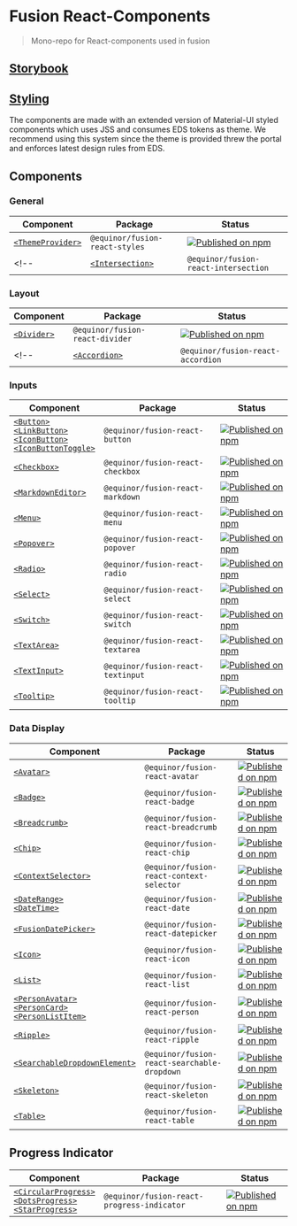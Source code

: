 <!--prettier-ignore-start-->
# Fusion React-Components

> Mono-repo for React-components used in fusion

## [Storybook](https://equinor.github.io/fusion-react-components?path=/docs/intro--page/)

## [Styling](https://equinor.github.io/fusion-react-components/?path=/docs/styling--page)
The components are made with an extended version of Material-UI styled components which uses
JSS and consumes EDS tokens as theme.
We recommend using this system since the theme is provided threw the portal and enforces latest 
design rules from EDS.  

## Components
### General
| Component | Package | Status
| --------- | ------- | ------
| [`<ThemeProvider>`](https://github.com/equinor/fusion-react-components/tree/main/packages/styles) | `@equinor/fusion-react-styles` | [![Published on npm](https://img.shields.io/npm/v/@equinor/fusion-react-styles.svg)](https://www.npmjs.com/package/@equinor/fusion-react-styles)
<!-- | [`<Intersection>`](https://github.com/equinor/fusion-react-components/tree/main/packages/intersection) | `@equinor/fusion-react-intersection` | TBD -->

### Layout
| Component | Package | Status
| --------- | ------- | ------
| [`<Divider>`](https://github.com/equinor/fusion-react-components/tree/main/packages/divider) | `@equinor/fusion-react-divider` | [![Published on npm](https://img.shields.io/npm/v/@equinor/fusion-react-divider.svg)](https://www.npmjs.com/package/@equinor/fusion-react-divider)
<!-- | [`<Accordion>`](https://github.com/equinor/fusion-react-components/tree/main/packages/accordion) | `@equinor/fusion-react-accordion` | TBD -->

### Inputs
| Component | Package | Status
| --------- | ------- | ------
| [`<Button>`](https://github.com/equinor/fusion-react-components/tree/main/packages/button/src/button) <br /> [`<LinkButton>`](https://github.com/equinor/fusion-react-components/tree/main/packages/button/src/link-button) <br /> [`<IconButton>`](https://github.com/equinor/fusion-react-components/tree/main/packages/button/src/icon-button) <br /> [`<IconButtonToggle>`](https://github.com/equinor/fusion-react-components/tree/main/packages/button/src/icon-button-toggle) | `@equinor/fusion-react-button` | [![Published on npm](https://img.shields.io/npm/v/@equinor/fusion-react-button.svg)](https://www.npmjs.com/package/@equinor/fusion-react-button)
| [`<Checkbox>`](https://github.com/equinor/fusion-react-components/tree/main/packages/checkbox) | `@equinor/fusion-react-checkbox` | [![Published on npm](https://img.shields.io/npm/v/@equinor/fusion-react-checkbox.svg)](https://www.npmjs.com/package/@equinor/fusion-react-checkbox)
| [`<MarkdownEditor>`](https://github.com/equinor/fusion-react-components/tree/main/packages/markdown/src/MarkdownEditor.tsx) | `@equinor/fusion-react-markdown` | [![Published on npm](https://img.shields.io/npm/v/@equinor/fusion-react-markdown.svg)](https://www.npmjs.com/package/@equinor/fusion-react-markdown)
| [`<Menu>`](https://github.com/equinor/fusion-react-components/tree/main/packages/menu) | `@equinor/fusion-react-menu` | [![Published on npm](https://img.shields.io/npm/v/@equinor/fusion-react-menu.svg)](https://www.npmjs.com/package/@equinor/fusion-react-menu)
| [`<Popover>`](https://github.com/equinor/fusion-react-components/tree/main/packages/popover) | `@equinor/fusion-react-popover` | [![Published on npm](https://img.shields.io/npm/v/@equinor/fusion-react-popover.svg)](https://www.npmjs.com/package/@equinor/fusion-react-popover)
| [`<Radio>`](https://github.com/equinor/fusion-react-components/tree/main/packages/radio) | `@equinor/fusion-react-radio` | [![Published on npm](https://img.shields.io/npm/v/@equinor/fusion-react-radio.svg)](https://www.npmjs.com/package/@equinor/fusion-react-radio)
| [`<Select>`](https://github.com/equinor/fusion-react-components/tree/main/packages/select) | `@equinor/fusion-react-select` | [![Published on npm](https://img.shields.io/npm/v/@equinor/fusion-react-select.svg)](https://www.npmjs.com/package/@equinor/fusion-react-select)
| [`<Switch>`](https://github.com/equinor/fusion-react-components/tree/main/packages/switch) | `@equinor/fusion-react-switch` | [![Published on npm](https://img.shields.io/npm/v/@equinor/fusion-react-switch.svg)](https://www.npmjs.com/package/@equinor/fusion-react-switch)
| [`<TextArea>`](https://github.com/equinor/fusion-react-components/tree/main/packages/textarea) | `@equinor/fusion-react-textarea` | [![Published on npm](https://img.shields.io/npm/v/@equinor/fusion-react-textarea.svg)](https://www.npmjs.com/package/@equinor/fusion-react-textarea)
| [`<TextInput>`](https://github.com/equinor/fusion-react-components/tree/main/packages/textinput) | `@equinor/fusion-react-textinput` | [![Published on npm](https://img.shields.io/npm/v/@equinor/fusion-react-textinput.svg)](https://www.npmjs.com/package/@equinor/fusion-react-textinput)
| [`<Tooltip>`](https://github.com/equinor/fusion-react-components/tree/main/packages/tooltip) | `@equinor/fusion-react-tooltip` | [![Published on npm](https://img.shields.io/npm/v/@equinor/fusion-react-tooltip.svg)](https://www.npmjs.com/package/@equinor/fusion-react-tooltip)

<!-- ### Navigation
| Component | Package | Status
| --------- | ------- | ------
| [`<Pagination>`](https://github.com/equinor/fusion-react-components/tree/main/packages/pagination) | `@equinor/fusion-react-pagination` | TBD
| [`<Stepper>`](https://github.com/equinor/fusion-react-components/tree/main/packages/stepper) | `@equinor/fusion-react-stepper` | TBD
| [`<Tabs>`](https://github.com/equinor/fusion-react-components/tree/main/packages/tabs) | `@equinor/fusion-react-tabs` | TBD -->

### Data Display
| Component | Package | Status
| --------- | ------- | ------
| [`<Avatar>`](https://github.com/equinor/fusion-react-components/tree/main/packages/avatar) | `@equinor/fusion-react-avatar` | [![Published on npm](https://img.shields.io/npm/v/@equinor/fusion-react-avatar.svg)](https://www.npmjs.com/package/@equinor/fusion-react-avatar)
| [`<Badge>`](https://github.com/equinor/fusion-react-components/tree/main/packages/badge) | `@equinor/fusion-react-badge` | [![Published on npm](https://img.shields.io/npm/v/@equinor/fusion-react-badge.svg)](https://www.npmjs.com/package/@equinor/fusion-react-badge)
| [`<Breadcrumb>`](https://github.com/equinor/fusion-react-components/tree/main/packages/breadcrumb) | `@equinor/fusion-react-breadcrumb` | [![Published on npm](https://img.shields.io/npm/v/@equinor/fusion-react-breadcrumb.svg)](https://www.npmjs.com/package/@equinor/fusion-react-breadcrumb)
| [`<Chip>`](https://github.com/equinor/fusion-react-components/tree/main/packages/chip) | `@equinor/fusion-react-chip` | [![Published on npm](https://img.shields.io/npm/v/@equinor/fusion-react-chip.svg)](https://www.npmjs.com/package/@equinor/fusion-react-chip)
| [`<ContextSelector>`](https://github.com/equinor/fusion-react-components/tree/main/packages/context-selector) | `@equinor/fusion-react-context-selector` | [![Published on npm](https://img.shields.io/npm/v/@equinor/fusion-react-chip.svg)](https://www.npmjs.com/package/@equinor/fusion-react-context-selector)
| [`<DateRange>`](https://github.com/equinor/fusion-react-components/tree/main/packages/date/src/DateRange.tsx) <br /> [`<DateTime>`](https://github.com/equinor/fusion-react-components/tree/main/packages/date/src/DateTime.tsx) | `@equinor/fusion-react-date` | [![Published on npm](https://img.shields.io/npm/v/@equinor/fusion-react-date.svg)](https://www.npmjs.com/package/@equinor/fusion-react-date)
| [`<FusionDatePicker>`](https://github.com/equinor/fusion-react-components/tree/main/packages/datepicker) | `@equinor/fusion-react-datepicker` | [![Published on npm](https://img.shields.io/npm/v/@equinor/fusion-react-datepicker.svg)](https://www.npmjs.com/package/@equinor/fusion-react-datepicker)
| [`<Icon>`](https://github.com/equinor/fusion-react-components/tree/main/packages/icon) | `@equinor/fusion-react-icon` | [![Published on npm](https://img.shields.io/npm/v/@equinor/fusion-react-icon.svg)](https://www.npmjs.com/package/@equinor/fusion-react-icon)
| [`<List>`](https://github.com/equinor/fusion-react-components/tree/main/packages/list) | `@equinor/fusion-react-list` | [![Published on npm](https://img.shields.io/npm/v/@equinor/fusion-react-list.svg)](https://www.npmjs.com/package/@equinor/fusion-react-list)
| [`<PersonAvatar>`](https://github.com/equinor/fusion-react-components/tree/main/packages/person/src/PersonAvatar.tsx) <br /> [`<PersonCard>`](https://github.com/equinor/fusion-react-components/tree/main/packages/person/src/PersonCard.tsx) <br /> [`<PersonListItem>`](https://github.com/equinor/fusion-react-components/tree/main/packages/person/src/PersonListItem.tsx) | `@equinor/fusion-react-person` | [![Published on npm](https://img.shields.io/npm/v/@equinor/fusion-react-person.svg)](https://www.npmjs.com/package/@equinor/fusion-react-person)
| [`<Ripple>`](https://github.com/equinor/fusion-react-components/tree/main/packages/ripple) | `@equinor/fusion-react-ripple` | [![Published on npm](https://img.shields.io/npm/v/@equinor/fusion-react-ripple.svg)](https://www.npmjs.com/package/@equinor/fusion-react-ripple)
| [`<SearchableDropdownElement>`](https://github.com/equinor/fusion-react-components/tree/main/packages/searchable-dropdown) | `@equinor/fusion-react-searchable-dropdown` | [![Published on npm](https://img.shields.io/npm/v/@equinor/fusion-react-searchable-dropdown.svg)](https://www.npmjs.com/package/@equinor/fusion-react-searchable-dropdown)
| [`<Skeleton>`](https://github.com/equinor/fusion-react-components/tree/main/packages/skeleton) | `@equinor/fusion-react-skeleton` | [![Published on npm](https://img.shields.io/npm/v/@equinor/fusion-react-skeleton.svg)](https://www.npmjs.com/package/@equinor/fusion-react-skeleton)
| [`<Table>`](https://github.com/equinor/fusion-react-components/tree/main/packages/table) | `@equinor/fusion-react-table` | [![Published on npm](https://img.shields.io/npm/v/@equinor/fusion-react-table.svg)](https://www.npmjs.com/package/@equinor/fusion-react-table)

## Progress Indicator
| Component | Package | Status
| --------- | ------- | ------
| [`<CircularProgress>`](https://github.com/equinor/fusion-react-components/blob/main/packages/progress-indicator/src/circular.tsx) <br /> [`<DotsProgress>`](https://github.com/equinor/fusion-react-components/blob/main/packages/progress-indicator/src/dots.tsx) <br /> [`<StarProgress>`](https://github.com/equinor/fusion-react-components/blob/main/packages/progress-indicator/src/star.tsx) | `@equinor/fusion-react-progress-indicator` | [![Published on npm](https://img.shields.io/npm/v/@equinor/fusion-react-progress-indicator.svg)](https://www.npmjs.com/package/@equinor/fusion-react-progress-indicator)
<!--prettier-ignore-end-->
